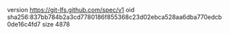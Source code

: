 version https://git-lfs.github.com/spec/v1
oid sha256:837bb784b2a3cd7780186f855368c23d02ebca528aa6dba770edcb0de16c4fd7
size 4878
